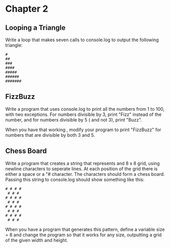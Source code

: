 # Chapter 2

## Looping a Triangle

Write a loop that makes seven calls to console.log to output the following triangle:

```
#
##
###
####
#####
######
#######
```

## FizzBuzz

Write a program that uses console.log to print all the numbers from 1 to 100, with two exceptions. For numbers divisible by 3, print "Fizz" instead of the number, and for numbers divisible by 5 ( and not 3), print "Buzz".

When you have that working , modify your program to print "FizzBuzz" for numbers that are divisible by both 3 and 5.

## Chess Board

Write a program that creates a string that represents and 8 x 8 grid, using newline characters to seperate lines. At each position of the grid there is either a space or a "# character. The characters should form a chess board. Passing this string to console.log should show something like this:

```
# # # #
 # # #
# # # #
 # # #
# # # #
 # # #
# # # #
 # # #
```

When you have a program that generates this pattern, define a variable size = 8 and change the program so that it works for any size, outputting a grid of the given width and height.